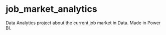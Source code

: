# job_market_analytics
Data Analytics project about the current job market in Data. Made in Power BI.
